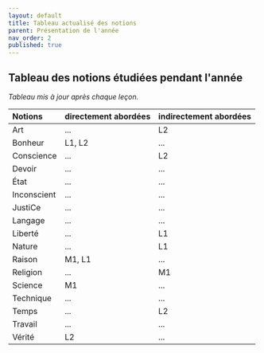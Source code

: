 ```yaml
---
layout: default
title: Tableau actualisé des notions
parent: Présentation de l'année
nav_order: 2
published: true
---
```


## Tableau des notions étudiées pendant l'année
*Tableau mis à jour après chaque leçon.*

| Notions        | directement abordées        | indirectement abordées |
|:-------------|:------------------|:------|
| Art | ... | L2  |
| Bonheur | L1, L2   | ...  |
| Conscience  | ... | L2  |
| Devoir | ...   | ...  |
| État  | ... | ...  |
| Inconscient | ...   | ...  |
| JustiCe   | ... | ...  |
| Langage | ...   | ...  |
| Liberté  | ... | L1  |
| Nature | ...   | L1  |
| Raison  | M1, L1 | ...  |
| Religion | ...   | M1  |
| Science | M1 | ...  |
| Technique | ...   | ...  |
| Temps | ... | L2  |
| Travail | ...   | ...  |
| Vérité  | L2 | ...  |
